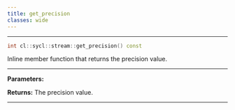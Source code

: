 ```yaml
---
title: get_precision
classes: wide
---
```



---

```cpp
int cl::sycl::stream::get_precision() const
```


Inline member function that returns the precision value. 


---
**Parameters:**

**Returns:** The precision value. 

---
